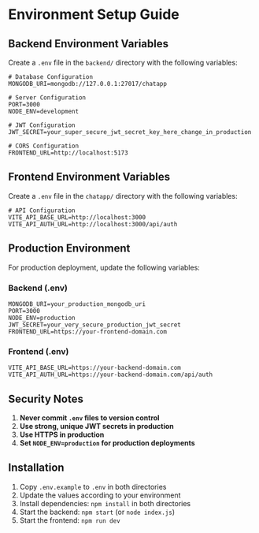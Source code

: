# Environment Setup Guide

## Backend Environment Variables

Create a `.env` file in the `backend/` directory with the following variables:

```env
# Database Configuration
MONGODB_URI=mongodb://127.0.0.1:27017/chatapp

# Server Configuration
PORT=3000
NODE_ENV=development

# JWT Configuration
JWT_SECRET=your_super_secure_jwt_secret_key_here_change_in_production

# CORS Configuration
FRONTEND_URL=http://localhost:5173
```

## Frontend Environment Variables

Create a `.env` file in the `chatapp/` directory with the following variables:

```env
# API Configuration
VITE_API_BASE_URL=http://localhost:3000
VITE_API_AUTH_URL=http://localhost:3000/api/auth
```

## Production Environment

For production deployment, update the following variables:

### Backend (.env)
```env
MONGODB_URI=your_production_mongodb_uri
PORT=3000
NODE_ENV=production
JWT_SECRET=your_very_secure_production_jwt_secret
FRONTEND_URL=https://your-frontend-domain.com
```

### Frontend (.env)
```env
VITE_API_BASE_URL=https://your-backend-domain.com
VITE_API_AUTH_URL=https://your-backend-domain.com/api/auth
```

## Security Notes

1. **Never commit `.env` files to version control**
2. **Use strong, unique JWT secrets in production**
3. **Use HTTPS in production**
4. **Set `NODE_ENV=production` for production deployments**

## Installation

1. Copy `.env.example` to `.env` in both directories
2. Update the values according to your environment
3. Install dependencies: `npm install` in both directories
4. Start the backend: `npm start` (or `node index.js`)
5. Start the frontend: `npm run dev`

